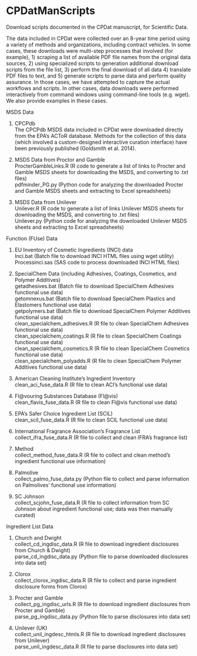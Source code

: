 # CPDatManScripts
Download scripts documented in the CPDat manuscript, for Scientific Data.

The data included in CPDat were collected over an 8-year time period using a variety of methods and organizations, including contract vehicles.  In some cases, these downloads were multi-step processes that involved (for example), 1) scraping a list of available PDF file names from the original data sources, 2) using specialized scripts to generation additional download scripts from the file list, 3) perform the final download of all data 4) translate PDF files to text, and 5) generate scripts to parse data and perform quality assurance. In those cases, we have attempted to capture the actual workflows and scripts.  In other cases, data downloads were performed interactively from command windows using command-line tools (e.g. wget). We also provide examples in these cases. 

MSDS Data

1) CPCPdb  
The CPCPdb MSDS data included in CPDat were downloaded directly from the EPA’s ACToR database. Methods for the collection of this data (which involved a custom-designed interactive curation interface) have been previously published (Goldsmith et al. 2014). 

2) MSDS Data from Proctor and Gamble  
ProcterGambleLinks.R (R code to generate a list of links to Procter and Gamble MSDS sheets for downloading the MSDS, and converting to .txt files)  
pdfminder_PG.py (Python code for analyzing the downloaded Procter and Gamble MSDS sheets and extracting to Excel spreadsheets)

3) MSDS Data from Unilever  
Unilever.R (R code to generate a list of links Unilever MSDS sheets for downloading the MSDS, and converting to .txt files)  
Unilever.py (Python code for analyzing the downloaded Unilever MSDS sheets and extracting to Excel spreadsheets)

Function (FUse) Data

1) EU Inventory of Cosmetic Ingredients (INCI) data  
Inci.bat (Batch file to download INCI HTML files using wget utility)  
Processinci.sas (SAS code to process downloaded INCI HTML files)

2) SpecialChem Data (including Adhesives, Coatings, Cosmetics, and Polymer Additives)  
getadhesives.bat (Batch file to download SpecialChem Adhesives functional use data)  
getomnexus.bat (Batch file to download SpecialChem Plastics and Elastomers functional use data)  
getpolymers.bat (Batch file to download SpecialChem Polymer Additives functional use data)  
clean_specialchem_adhesives.R (R file to clean SpecialChem Adhesives functional use data)  
clean_specialchem_coatings.R (R file to clean SpecialChem Coatings functional use data)  
clean_specialchem_cosmetics.R (R file to clean SpecialChem Cosmetics functional use data)  
clean_specialchem_polyadds.R (R file to clean SpecialChem Polymer Additives functional use data)  

3) American Cleaning Institute’s Ingredient Inventory  
clean_aci_fuse_data.R (R file to clean ACI’s functional use data)

4) Fl@vouring Substances Database (Fl@vis)  
clean_flavis_fuse_data.R	(R file to clean Fl@vis functional use data)

5) EPA’s Safer Choice Ingredient List (SCIL)  
clean_scil_fuse_data.R	(R file to clean SCIL functional use data)

6) International Fragrance Association’s Fragrance List  
collect_ifra_fuse_data.R	(R file to collect and clean IFRA’s fragrance list)

7) Method  
collect_method_fuse_data.R	(R file to collect and clean method’s ingredient functional use information)

8) Palmolive  
collect_palmo_fuse_data.py	(Python file to collect and parse information on Palmolives’ functional use information)

9) SC Johnson  
collect_scjohn_fuse_data.R	(R file to collect information from SC Johnson about ingredient functional use; data was then manually curated)

Ingredient List Data

1)	Church and Dwight  
collect_cd_ingdisc_data.R	(R file to download ingredient disclosures from Church & Dwight)  
parse_cd_ingdisc_data.py	(Python file to parse downloaded disclosures into data set)

2)	Clorox  
collect_clorox_ingdisc_data.R	(R file to collect and parse ingredient disclosure forms from Clorox)

3)	Procter and Gamble  
collect_pg_ingdisc_urls.R	(R file to download ingredient disclosures from Procter and Gamble)  
parse_pg_ingdisc_data.py	(Python file to parse disclosures into data set)

4)	Unilever (UK)  
collect_unil_ingdesc_htmls.R	(R file to download ingredient disclosures from Unilever)  
parse_unil_ingdesc_data.R	(R file to parse disclosures into data set)

